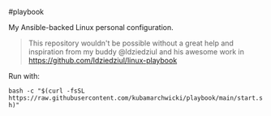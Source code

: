 #playbook 

My Ansible-backed Linux personal configuration.

> This repository wouldn't be possible without a great help and inspiration from my buddy @ldziedziul and his awesome work in https://github.com/ldziedziul/linux-playbook

Run with:

```bash -c "$(curl -fsSL https://raw.githubusercontent.com/kubamarchwicki/playbook/main/start.sh)"```


